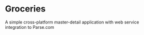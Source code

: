 Groceries
==============

A simple cross-platform master-detail application with web service integration to Parse.com
